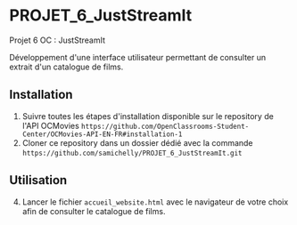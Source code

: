 ﻿# PROJET_6_JustStreamIt
Projet 6 OC : JustStreamIt

Développement d'une interface utilisateur permettant de consulter un extrait d'un catalogue de films.

## Installation 
1. Suivre toutes les étapes d'installation disponible sur le repository de l'API OCMovies `https://github.com/OpenClassrooms-Student-Center/OCMovies-API-EN-FR#installation-1`
2. Cloner ce repository dans un dossier dédié avec la commande `https://github.com/samichelly/PROJET_6_JustStreamIt.git`

## Utilisation
4. Lancer le fichier `accueil_website.html` avec le navigateur de votre choix afin de consulter le catalogue de films.


